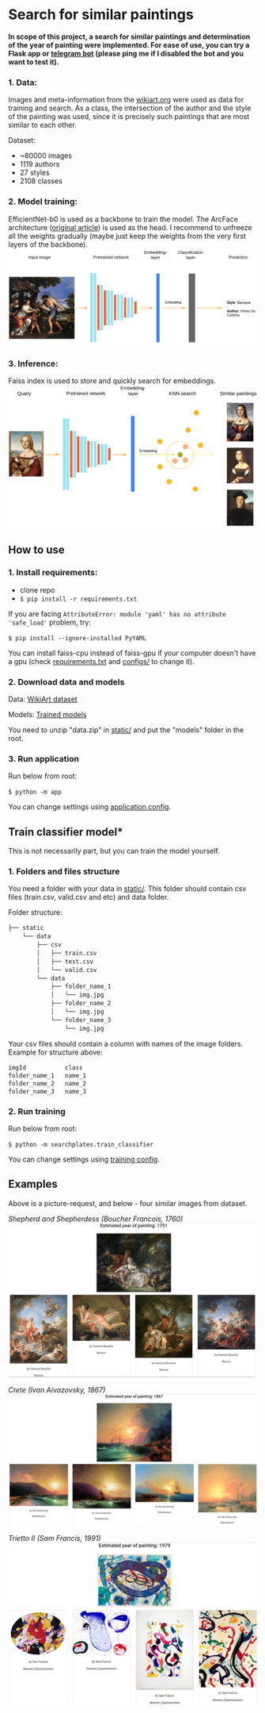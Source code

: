 # Search for similar paintings

**In scope of this project, a search for similar paintings and determination of the year of painting were implemented. For ease of use, you can try a Flask app or [telegram bot](https://telegram.me/ssu_artworks_bot) (please ping me if I disabled the bot and you want to test it).**

### 1. Data:
Images and meta-information from the [wikiart.org](https://www.wikiart.org/) were used as data for training and search. As a class, the intersection of the author and the style of the painting was used, since it is precisely such paintings that are most similar to each other.

Dataset:
- ~80000 images
- 1119 authors
- 27 styles
- 2108 classes

### 2. Model training:
EfficientNet-b0 is used as a backbone to train the model. The ArcFace architecture ([original article](https://arxiv.org/abs/1801.07698v3)) is used as the head.
I recommend to unfreeze all the weights gradually (maybe just keep the weights from the very first layers of the backbone).
![model_training](readme_utils/training.png)

### 3. Inference:
Faiss index is used to store and quickly search for embeddings.
![search](readme_utils/search.png)

## How to use
### 1. Install requirements:
- clone repo
- `$ pip install -r requirements.txt`

If you are facing `AttributeError: module 'yaml' has no attribute 'safe_load'` problem, try:

`$ pip install --ignore-installed PyYAML`

You can install faiss-cpu instead of faiss-gpu if your computer doesn't have a gpu (check [requirements.txt](requirements.txt) and [configs/](configs) to change it). 

### 2. Download data and models
Data: [WikiArt dataset](https://github.com/cs-chan/ArtGAN/tree/master/WikiArt%20Dataset)

Models: [Trained models](https://drive.google.com/drive/folders/1PTJ06eNEwI4uPNpkOH6XydSu6VQojN-Z?usp=sharing) 

You need to unzip "data.zip" in [static/](static) and put the "models" folder in the root.

### 3. Run application
Run below from root:

`$ python -m app`

You can change settings using [application config](configs/application_config.yaml).

## Train classifier model*
This is not necessarily part, but you can train the model yourself.

### 1. Folders and files structure
You need a folder with your data in [static/](static). This folder should contain csv files (train.csv, valid.csv and etc) and data folder.  

Folder structure:
```bash
├── static
    └── data
        ├── csv
        │   ├── train.csv
        │   ├── test.csv
        │   └── valid.csv
        └── data
            ├── folder_name_1
            │   └── img.jpg
            ├── folder_name_2
            │   └── img.jpg
            └── folder_name_3
                └── img.jpg
```
Your csv files should contain a column with names of the image folders. Example for structure above:
```
imgId           class
folder_name_1   name_1
folder_name_2   name_2
folder_name_3   name_3
```
### 2. Run training
Run below from root:

`$ python -m searchplates.train_classifier`

You can change settings using [training config](configs/train_classifier.yaml).

## Examples
Above is a picture-request, and below - four similar images from dataset.

*Shepherd and Shepherdess (Boucher Francois, 1760)*
![example 1](readme_utils/example_1.png)

*Crete (Ivan Aivazovsky, 1867)*
![example 2](readme_utils/example_2.png)

*Trietto II (Sam Francis, 1991)*
![example 3](readme_utils/example_3.png)